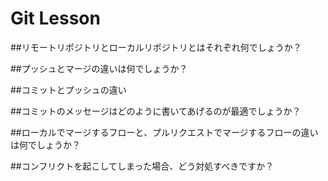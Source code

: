 # Git Lesson

##リモートリポジトリとローカルリポジトリとはそれぞれ何でしょうか？




##プッシュとマージの違いは何でしょうか？



##コミットとプッシュの違い



##コミットのメッセージはどのように書いてあげるのが最適でしょうか？



##ローカルでマージするフローと、プルリクエストでマージするフローの違いは何でしょうか？


##コンフリクトを起こしてしまった場合、どう対処すべきですか？
